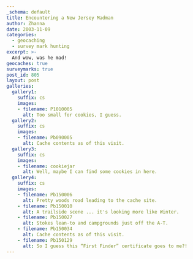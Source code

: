 ```yaml
---
_schema: default
title: Encountering a New Jersey Madman
author: Zhanna
date: 2003-11-09
categories:
  - geocaching
  - survey mark hunting
excerpt: >- 
  And wow, was he mad!
geocaches: true
surveymarks: true
post_id: 805
layout: post
galleries:
  gallery1:
    suffix: cs
    images:
    - filename: P1010005
      alt: Too small for cookies, I guess.
  gallery2:
    suffix: cs
    images:
    - filename: Pb090005
      alt: Cache contents as of this visit.     
  gallery3:
    suffix: cs
    images:
    - filename: cookiejar
      alt: Well, maybe I can find some cookies in here.  
  gallery4:
    suffix: cs
    images:
    - filename: Pb150006
      alt: Pretty woods road leading to the cache site. 
    - filename: Pb150010
      alt: A trailside scene ... it's looking more like Winter. 
    - filename: Pb150027
      alt: Stokes lean-to and campgrounds just off the A-T. 
    - filename: Pb150034
      alt: Cache contents as of this visit. 
    - filename: Pb150129
      alt: So I guess this “First Finder” certificate goes to me?! 
---
```

